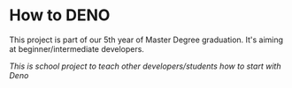 # How to DENO

This project is part of our 5th year of Master Degree graduation.
It's aiming at beginner/intermediate developers.

*This is school project to teach other developers/students how to start with Deno*